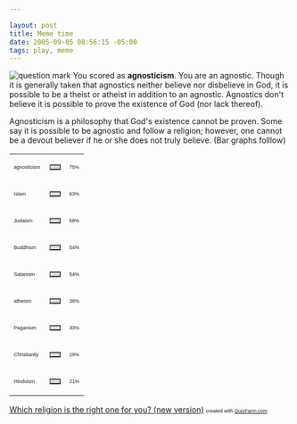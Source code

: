 ```yaml
--- 

layout: post
title: Meme time
date: 2005-09-05 08:56:15 -05:00
tags: play, meme
---
```

<img src="http://images.quizfarm.com/1110084125questionmark.jpg" alt="question mark" />
You scored as <strong>agnosticism</strong>. You are an agnostic. Though it is generally taken that agnostics neither believe nor disbelieve in God, it is possible to be a theist or atheist in addition to an agnostic. Agnostics don't believe it is possible to prove the existence of God (nor lack thereof).

Agnosticism is a philosophy that God's existence cannot be proven. Some say it is possible to be agnostic and follow a religion; however, one cannot be a devout believer if he or she does not truly believe.
(Bar graphs folllow)
<table border="0" cellspacing="0" cellpadding="0" width="300">
<tbody>
<tr>
<td><span style="font-family: Arial; font-size: xx-small;">agnosticism</span></td>
<td>
<table border="1" cellspacing="0" cellpadding="0" width="75" bgcolor="#dddddd">
<tbody>
<tr>
<td></td>
</tr>
</tbody>
</table>
</td>
<td><span style="font-family: Arial; font-size: xx-small;">75%</span></td>
</tr>
<tr>
<td><span style="font-family: Arial; font-size: xx-small;">Islam</span></td>
<td>
<table border="1" cellspacing="0" cellpadding="0" width="63" bgcolor="#dddddd">
<tbody>
<tr>
<td></td>
</tr>
</tbody>
</table>
</td>
<td><span style="font-family: Arial; font-size: xx-small;">63%</span></td>
</tr>
<tr>
<td><span style="font-family: Arial; font-size: xx-small;">Judaism</span></td>
<td>
<table border="1" cellspacing="0" cellpadding="0" width="58" bgcolor="#dddddd">
<tbody>
<tr>
<td></td>
</tr>
</tbody>
</table>
</td>
<td><span style="font-family: Arial; font-size: xx-small;">58%</span></td>
</tr>
<tr>
<td><span style="font-family: Arial; font-size: xx-small;">Buddhism</span></td>
<td>
<table border="1" cellspacing="0" cellpadding="0" width="54" bgcolor="#dddddd">
<tbody>
<tr>
<td></td>
</tr>
</tbody>
</table>
</td>
<td><span style="font-family: Arial; font-size: xx-small;">54%</span></td>
</tr>
<tr>
<td><span style="font-family: Arial; font-size: xx-small;">Satanism</span></td>
<td>
<table border="1" cellspacing="0" cellpadding="0" width="54" bgcolor="#dddddd">
<tbody>
<tr>
<td></td>
</tr>
</tbody>
</table>
</td>
<td><span style="font-family: Arial; font-size: xx-small;">54%</span></td>
</tr>
<tr>
<td><span style="font-family: Arial; font-size: xx-small;">atheism</span></td>
<td>
<table border="1" cellspacing="0" cellpadding="0" width="38" bgcolor="#dddddd">
<tbody>
<tr>
<td></td>
</tr>
</tbody>
</table>
</td>
<td><span style="font-family: Arial; font-size: xx-small;">38%</span></td>
</tr>
<tr>
<td><span style="font-family: Arial; font-size: xx-small;">Paganism</span></td>
<td>
<table border="1" cellspacing="0" cellpadding="0" width="33" bgcolor="#dddddd">
<tbody>
<tr>
<td></td>
</tr>
</tbody>
</table>
</td>
<td><span style="font-family: Arial; font-size: xx-small;">33%</span></td>
</tr>
<tr>
<td><span style="font-family: Arial; font-size: xx-small;">Christianity</span></td>
<td>
<table border="1" cellspacing="0" cellpadding="0" width="29" bgcolor="#dddddd">
<tbody>
<tr>
<td></td>
</tr>
</tbody>
</table>
</td>
<td><span style="font-family: Arial; font-size: xx-small;">29%</span></td>
</tr>
<tr>
<td><span style="font-family: Arial; font-size: xx-small;">Hinduism</span></td>
<td>
<table border="1" cellspacing="0" cellpadding="0" width="21" bgcolor="#dddddd">
<tbody>
<tr>
<td></td>
</tr>
</tbody>
</table>
</td>
<td><span style="font-family: Arial; font-size: xx-small;">21%</span></td>
</tr>
</tbody>
</table>
<a href="http://quizfarm.com/test.php?q_id=10907">Which religion is the right one for you? (new version)</a>
<span style="font-family: Arial; font-size: xx-small;">created with <a href="http://quizfarm.com">QuizFarm.com</a></span>
